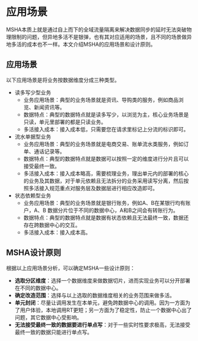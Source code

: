 # 应用场景

MSHA本质上就是通过自上而下的全域流量隔离来解决数据同步的延时无法突破物理限制的问题，但异地多活不是银弹，也有其对应适用的场景，且不同的场景做异地多活的成本也不一样。本文介绍MSHA的应用场景和设计原则。

## 应用场景

以下应用场景是将业务按数据维度分成三种类型。

-   读多写少型业务
    -   业务应用场景：典型的业务场景就是资讯、导购类的服务，例如商品浏览、新闻资讯等。
    -   数据特点：典型的数据特点就是读多写少，以浏览为主，核心业务场景是只读，单元里部署的都是只读业务。
    -   多活接入成本：接入成本低，只需要您在请求里标记上分流的标识即可。
-   流水单据型业务
    -   业务应用场景：典型的业务场景就是电商交易、账单流水类服务，例如订单、通话记录等。
    -   数据特点：典型的数据特点就是数据可以按照一定的维度进行分片且可以接受最终一致。
    -   多活接入成本：接入成本略高，需要梳理业务，理出单元内的部署的核心的业务及其数据，对于单元依赖且无法拆分的业务采用读写分离，然后按照多活接入规范重点对服务层及数据层进行相应改造即可。
-   状态依赖型业务
    -   业务应用场景：典型的业务场景就是银行账务，例如A、B在某银行均有账户，A、B 数据分片位于不同的数据中心，A和B之间会有转账行为。
    -   数据特点：典型的数据特点就是数据有状态依赖且无法最终一致，数据还存在跨数据中心的交互。
    -   多活接入成本：接入成本高。

## MSHA设计原则

根据以上应用场景分析，可以确定MSHA一些设计原则：

-   **选取分区维度**：选择一个数据维度来做数据切片，进而实现业务可以分开部署在不同的数据中心。
-   **确定改造范围**：选择与以上选取的数据维度相关的业务范围来做多活。
-   **单元封闭**：尽量让调用发生在本单元，避免跨数据中心的调用。因为一方面为了用户体验，本地调用RT更短；另一方面为了稳定性，防止一个数据中心出了问题，其它数据中心受影响。
-   **无法接受最终一致的数据要进行单点写**：对于一些实时性要求极高，无法接受最终一致的数据只能进行单点写。

